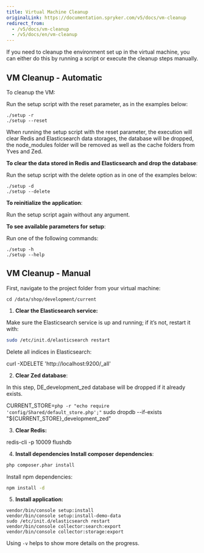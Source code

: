 ```yaml
---
title: Virtual Machine Cleanup
originalLink: https://documentation.spryker.com/v5/docs/vm-cleanup
redirect_from:
  - /v5/docs/vm-cleanup
  - /v5/docs/en/vm-cleanup
---
```


<!-- Used to be: http://spryker.github.io/getting-started/installation/virtual-machine-cleanup/ -->

If you need to cleanup the environment set up in the virtual machine, you can either do this by running a script or execute the cleanup steps manually.

## VM Cleanup - Automatic
To cleanup the VM:

Run the setup script with the reset parameter, as in the examples below:

```
./setup -r
./setup --reset
```

When running the setup script with the reset parameter, the execution will clear Redis and Elasticsearch data storages, the database will be dropped, the node_modules folder will be removed as well as the cache folders from Yves and Zed.

**To clear the data stored in Redis and Elasticsearch and drop the database**:

Run the setup script with the delete option as in one of the examples below:

```
./setup -d
./setup --delete
```

**To reinitialize the application**:

Run the setup script again without any argument.

**To see available parameters for** **setup**:

Run one of the following commands:

```
./setup -h
./setup --help
```

## VM Cleanup - Manual
First, navigate to the project folder from your virtual machine:

```
cd /data/shop/development/current
```

1. **Clear the Elasticsearch service:**

Make sure the Elasticsearch service is up and running; if it’s not, restart it with:

```bash
sudo /etc/init.d/elasticsearch restart
```

Delete all indices in Elasticsearch:

curl -XDELETE 'http://localhost:9200/_all'

2. **Clear Zed database**:

In this step, DE_development_zed database will be dropped if it already exists.

CURRENT_STORE=`php -r "echo require 'config/Shared/default_store.php';"` sudo dropdb --if-exists "${CURRENT_STORE}_development_zed"

3. **Clear Redis:**

redis-cli -p 10009 flushdb

4. **Install dependencies Install composer dependencies**:

```bash
php composer.phar install
```

Install npm dependencies:
```bash
npm install -d 
```

5. **Install application:**

```
vendor/bin/console setup:install
vendor/bin/console setup:install-demo-data
sudo /etc/init.d/elasticsearch restart
vendor/bin/console collector:search:export
vendor/bin/console collector:storage:export
```

Using `-v` helps to show more details on the progress.
